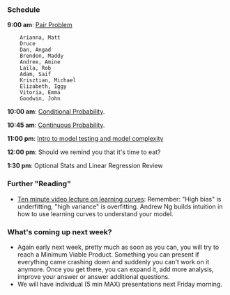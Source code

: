 ### Schedule

**9:00 am**: [Pair Problem](pair_swap_dollar.md)

		Arianna, Matt
		Druce
		Dan, Angad
		Brendon, Maddy
		Andree, Amine
		Laila, Rob
		Adam, Saif
		Krisztian, Michael
		Elizabeth, Iggy
		Vitoria, Emma
		Goodwin, John

**10:00 am**: [Conditional Probability](conditional_probability.ipynb).

**10:45 am**: [Continuous Probability](continuous_probability.ipynb).

**11:00 pm**: [Intro to model testing and model complexity](CV_and_testing.pdf)

**12:00 pm**: Should we remind you that it's time to eat?

**1:30 pm**: Optional Stats and Linear Regression Review


### Further "Reading"

 * [Ten minute video lecture on learning curves](https://www.youtube.com/watch?v=g4XluwGYPaA): Remember: "High bias" is underfitting, "high variance" is overfitting. Andrew Ng builds intuition in how to use learning curves to understand your model.
 
### What's coming up next week?

 * Again early next week, pretty much as soon as you can, you will try
   to reach a Minimum Viable Product. Something you can present if
   everything came crashing down and suddenly you can't work on it
   anymore. Once you get there, you can expand it, add more analysis,
   improve your answer or answer additional questions.
 * We will have individual (5 min MAX) presentations next Friday morning.

